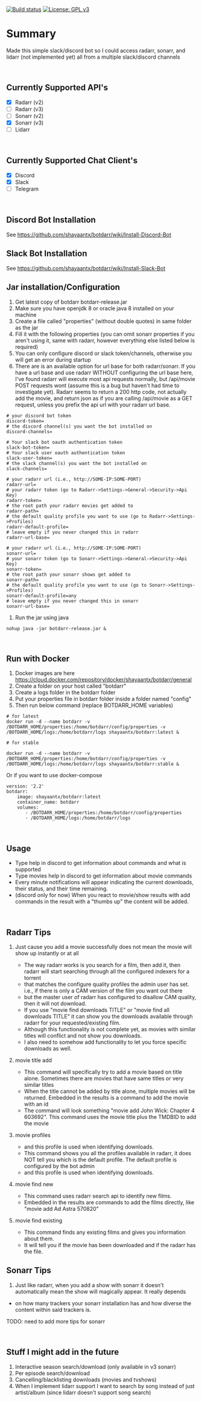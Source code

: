 [![Build status](https://ci.appveyor.com/api/projects/status/twce208g6yb18vgl/branch/development?svg=true)](https://ci.appveyor.com/project/shayaantx/botdarr/branch/development)
[![License: GPL v3](https://img.shields.io/badge/License-GPLv3-blue.svg)](https://www.gnu.org/licenses/gpl-3.0)

# Summary

Made this simple slack/discord bot so I could access radarr, sonarr, and lidarr (not implemented yet) all from a multiple slack/discord channels

<br/>

## Currently Supported API's

- [x] Radarr (v2)
- [ ] Radarr (v3)
- [ ] Sonarr (v2)
- [x] Sonarr (v3)
- [ ] Lidarr

<br/>

## Currently Supported Chat Client's

- [x] Discord
- [x] Slack
- [ ] Telegram

<br/>

## Discord Bot Installation

See https://github.com/shayaantx/botdarr/wiki/Install-Discord-Bot

## Slack Bot Installation

See https://github.com/shayaantx/botdarr/wiki/Install-Slack-Bot

## Jar installation/Configuration

1. Get latest copy of botdarr botdarr-release.jar
1. Make sure you have openjdk 8 or oracle java 8 installed on your machine
1. Create a file called "properties" (without double quotes) in same folder as the jar
1. Fill it with the following properties (you can omit sonarr properties if you aren't using it, same with radarr, however everything else listed below is required)
1. You can only configure discord or slack token/channels, otherwise you will get an error during startup
1. There are is an available option for url base for both radarr/sonarr. If you have a url base and use radarr WITHOUT configuring the url base here, 
I've found radarr will execute most api requests normally, but /api/movie POST requests wont (assume this is a bug but haven't had time to investigate yet). 
Radarr seems to return a 200 http code, not actually add the movie, and return json as if you are calling /api/movie as a GET request, unless you prefix 
the api url with your radarr url base.
```
# your discord bot token
discord-token=
# the discord channel(s) you want the bot installed on
discord-channels=

# Your slack bot oauth authentication token
slack-bot-token=
# Your slack user oauth authentication token
slack-user-token=
# the slack channel(s) you want the bot installed on
slack-channels=

# your radarr url (i.e., http://SOME-IP:SOME-PORT)
radarr-url=
# your radarr token (go to Radarr->Settings->General->Security->Api Key)
radarr-token=
# the root path your radarr movies get added to
radarr-path=
# the default quality profile you want to use (go to Radarr->Settings->Profiles)
radarr-default-profile=
# leave empty if you never changed this in radarr
radarr-url-base=

# your radarr url (i.e., http://SOME-IP:SOME-PORT)
sonarr-url=
# your sonarr token (go to Sonarr->Settings->General->Security->Api Key)
sonarr-token=
# the root path your sonarr shows get added to
sonarr-path=
# the default quality profile you want to use (go to Sonarr->Settings->Profiles)
sonarr-default-profile=any
# leave empty if you never changed this in sonarr
sonarr-url-base=
```

1. Run the jar using java
```
nohup java -jar botdarr-release.jar &
```
<br/>

## Run with Docker

1. Docker images are here https://cloud.docker.com/repository/docker/shayaantx/botdarr/general
1. Create a folder on your host called "botdarr"
1. Create a logs folder in the botdarr folder
1. Put your properties file in botdarr folder inside a folder named "config"
1. Then run below command (replace BOTDARR_HOME variables)
```
# for latest
docker run -d --name botdarr -v /BOTDARR_HOME/properties:/home/botdarr/config/properties -v /BOTDARR_HOME/logs:/home/botdarr/logs shayaantx/botdarr:latest &

# for stable

docker run -d --name botdarr -v /BOTDARR_HOME/properties:/home/botdarr/config/properties -v /BOTDARR_HOME/logs:/home/botdarr/logs shayaantx/botdarr:stable &
```

Or if you want to use docker-compose

```
version: '2.2'
botdarr:
    image: shayaantx/botdarr:latest
    container_name: botdarr
    volumes:
       - /BOTDARR_HOME/properties:/home/botdarr/config/properties
       - /BOTDARR_HOME/logs:/home/botdarr/logs
```


<br/>

## Usage

* Type help in discord to get information about commands and what is supported
* Type movies help in discord to get information about movie commands
* Every minute notifications will appear indicating the current downloads, their status, and their time remaining.
* (discord only for now) When you react to movie/show results with add commands in the result with a "thumbs up" the content will be added.

<br/>

## Radarr Tips

1. Just cause you add a movie successfully does not mean the movie will show up instantly or at all
   - The way radarr works is you search for a film, then add it, then radarr will start searching through all the configured indexers for a torrent
   - that matches the configure quality profiles the admin user has set. i.e., if there is only a CAM version of the film you want out there
   - but the master user of radarr has configured to disallow CAM quality, then it will not download.
   - If you use "movie find downloads TITLE" or "movie find all downloads TITLE" it can show you the downloads available through radarr for your requested/existing film.
   - Although this functionality is not complete yet, as movies with similar titles will conflict and not show you downloads.
   - I also need to somehow add functionality to let you force specific downloads as well.

2. movie title add
   - This command will specifically try to add a movie based on title alone. Sometimes there are movies that have same titles or very similar titles
   - When the title cannot be added by title alone, multiple movies will be returned. Embedded in the results is a command to add the movie with an id
   - The command will look something "movie add John Wick: Chapter 4 603692". This command uses the movie title plus the TMDBID to add the movie

3. movie profiles
   - and this profile is used when identifying downloads.
   - This command shows you all the profiles available in radarr, it does NOT tell you which is the default profile. The default profile is configured by the bot admin
   - and this profile is used when identifying downloads.

4. movie find new
   - This command uses radarr search api to identify new films.
   - Embedded in the results are commands to add the films directly, like "movie add Ad Astra 570820"

5. movie find existing
   - This command finds any existing films and gives you information about them.
   - It will tell you if the movie has been downloaded and if the radarr has the file.


## Sonarr Tips

1. Just like radarr, when you add a show with sonarr it doesn't automatically mean the show will magically appear. It really depends
  - on how many trackers your sonarr installation has and how diverse the content within said trackers is.

TODO: need to add more tips for sonarr  
  
<br/>

## Stuff I might add in the future

1. Interactive season search/download (only available in v3 sonarr)
2. Per episode search/download
3. Cancelling/blacklisting downloads (movies and tvshows)
4. When I implement lidarr support I want to search by song instead of just artist/album (since lidarr doesn't support song search)
